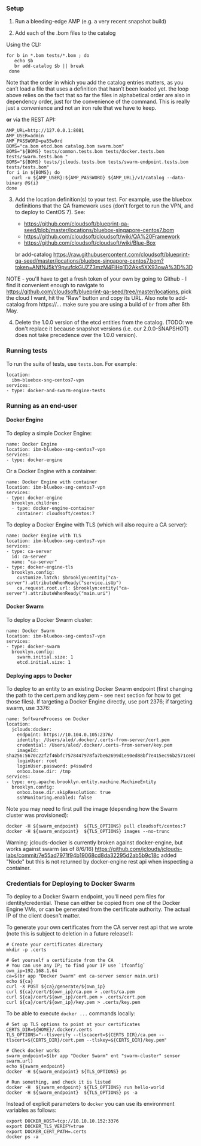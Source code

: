 ### Setup

1. Run a bleeding-edge AMP (e.g. a very recent snapshot build)

2. Add each of the .bom files to the catalog 

Using the CLI:

    for b in *.bom tests/*.bom ; do 
       echo $b
       br add-catalog $b || break
     done

Note that the order in which you add the catalog entries matters, as you can’t load a file that uses a definition
that hasn’t been loaded yet.  the loop above relies on the fact that so far the files in alphabetical order are also
in dependency order, just for the convenience of the command. This is really just a convenience and
not an iron rule that we have to keep.  
 
**or** via the REST API:

    AMP_URL=http://127.0.0.1:8081
    AMP_USER=admin
    AMP_PASSWORD=pa55w0rd
    BOMS="ca.bom etcd.bom catalog.bom swarm.bom"
    BOMS="${BOMS} tests/common.tests.bom tests/docker.tests.bom tests/swarm.tests.bom "
    BOMS="${BOMS} tests/jclouds.tests.bom tests/swarm-endpoint.tests.bom tests/tests.bom"
    for i in ${BOMS}; do
      curl -u ${AMP_USER}:${AMP_PASSWORD} ${AMP_URL}/v1/catalog --data-binary @${i}
    done


3. Add the location definition(s) to your test. For example, use the bluebox definitions
   that the QA framework uses (don't forget to run the VPN, and to deploy to CentOS 7).
   See:
   
   - https://github.com/cloudsoft/blueprint-qa-seed/blob/master/locations/bluebox-singapore-centos7.bom
   - https://github.com/cloudsoft/cloudsoft/wiki/QA%20Framework
   - https://github.com/cloudsoft/cloudsoft/wiki/Blue-Box

    br add-catalog https://raw.githubusercontent.com/cloudsoft/blueprint-qa-seed/master/locations/bluebox-singapore-centos7.bom?token=ANfNJ5kY9pvufckGUZZ3mzM4FlHq1D2Aks5XX93owA%3D%3D

NOTE - you'll have to get a fresh token of your own by going to Github - I find it convenient enough to 
navigate to https://github.com/cloudsoft/blueprint-qa-seed/tree/master/locations, pick the cloud I want, hit the
"Raw" button and copy its URL.  Also note to add-catalog from https://... make sure you are using a build of `br` from 
after 8th May.

4. Delete the 1.0.0 version of the etcd entities from the catalog.
   (TODO: we don't replace it because snapshot versions (i.e. our 2.0.0-SNAPSHOT) does not take
   precedence over the 1.0.0 version).


### Running tests

To run the suite of tests, use `tests.bom`. For example:

    location:
      ibm-bluebox-sng-centos7-vpn
    services:
    - type: docker-and-swarm-engine-tests


### Running as an end-user

#### Docker Engine

To deploy a simple Docker Engine:

    name: Docker Engine
    location: ibm-bluebox-sng-centos7-vpn
    services:
    - type: docker-engine

Or a Docker Engine with a container:

    name: Docker Engine with container
    location: ibm-bluebox-sng-centos7-vpn
    services:
    - type: docker-engine
      brooklyn.children:
      - type: docker-engine-container
        container: cloudsoft/centos:7


To deploy a Docker Engine with TLS (which will also require a CA server):

    name: Docker Engine with TLS
    location: ibm-bluebox-sng-centos7-vpn
    services:
    - type: ca-server
      id: ca-server
      name: "ca-server"
    - type: docker-engine-tls
      brooklyn.config:
        customize.latch: $brooklyn:entity("ca-server").attributeWhenReady("service.isUp")
        ca.request.root.url: $brooklyn:entity("ca-server").attributeWhenReady("main.uri")


#### Docker Swarm

To deploy a Docker Swarm cluster:

    name: Docker Swarm
    location: ibm-bluebox-sng-centos7-vpn
    services:
    - type: docker-swarm
      brooklyn.config:
        swarm.initial.size: 1
        etcd.initial.size: 1


#### Deploying apps to Docker

To deploy to an entity to an existing Docker Swarm endpoint (first changing the path to the
cert.pem and key.pem - see next section for how to get those files). If targeting a Docker 
Engine directly, use port 2376; if targeting swarm, use 3376:

    name: SoftwareProcess on Docker
    location:
      jclouds:docker:
        endpoint: https://10.104.0.105:2376/
        identity: /Users/aled/.docker/.certs-from-server/cert.pem
        credential: /Users/aled/.docker/.certs-from-server/key.pem
        imageId: sha256:5670c22f2f46bfc7578447978fa7be62699d1e90ed88bf7e415ec96b2571ce0b
        loginUser: root
        loginUser.password: p4ssw0rd
        onbox.base.dir: /tmp
    services:
    - type: org.apache.brooklyn.entity.machine.MachineEntity
      brooklyn.config:
        onbox.base.dir.skipResolution: true
        sshMonitoring.enabled: false

Note you may need to first pull the image (depending how the Swarm cluster was provisioned):

    docker -H ${swarm_endpoint}  ${TLS_OPTIONS} pull cloudsoft/centos:7
    docker -H ${swarm_endpoint}  ${TLS_OPTIONS} images --no-trunc

Warning: jclouds-docker is currently broken against docker-engine, but works against swarm (as of 8/6/16)
https://github.com/jclouds/jclouds-labs/commit/7e55ad7971f94b19068cd8da32295d2ab5b9c18c
added "Node" but this is not returned by docker-engine rest api when inspecting a container.


### Credentials for Deploying to Docker Swarm

To deploy to a Docker Swarm endpoint, you'll need pem files for identity/credential. These can
either be copied from one of the Docker Engine VMs, or can be generated from the certificate 
authority. The actual IP of the client doesn't matter. 

To generate your own certificates from the CA server rest api that we wrote (note this is subject
to deletion in a future release!):

    # Create your certificates directory
    mkdir -p .certs

    # Get yourself a certificate from the CA
    # You can use any IP; to find your IP use `ifconfig`
    own_ip=192.168.1.64
    ca=$(br app "Docker Swarm" ent ca-server sensor main.uri)
    echo ${ca}
    curl -X POST ${ca}/generate/${own_ip}
    curl ${ca}/cert/${own_ip}/ca.pem > .certs/ca.pem
    curl ${ca}/cert/${own_ip}/cert.pem > .certs/cert.pem
    curl ${ca}/cert/${own_ip}/key.pem > .certs/key.pem

To be able to execute `docker ...` commands locally:

    # Set up TLS options to point at your certificates
    CERTS_DIR=${HOME}/.docker/.certs
    TLS_OPTIONS="--tlsverify --tlscacert=${CERTS_DIR}/ca.pem --tlscert=${CERTS_DIR}/cert.pem --tlskey=${CERTS_DIR}/key.pem"

    # Check docker works
    swarm_endpoint=$(br app "Docker Swarm" ent "swarm-cluster" sensor swarm.url)
    echo ${swarm_endpoint}
    docker -H ${swarm_endpoint} ${TLS_OPTIONS} ps

    # Run something, and check it is listed
    docker -H  ${swarm_endpoint} ${TLS_OPTIONS} run hello-world
    docker -H ${swarm_endpoint}  ${TLS_OPTIONS} ps -a

Instead of explicit parameters to `docker` you can use its environment variables as follows:

    export DOCKER_HOST=tcp://10.10.10.152:3376
    export DOCKER_TLS_VERIFY=true
    export DOCKER_CERT_PATH=.certs
    docker ps -a
